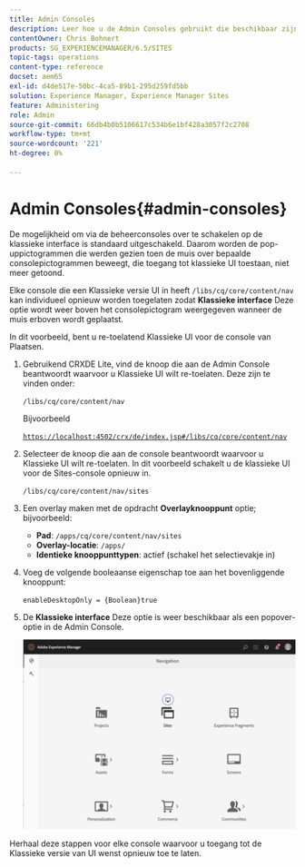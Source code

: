 ```yaml
---
title: Admin Consoles
description: Leer hoe u de Admin Consoles gebruikt die beschikbaar zijn in Adobe Experience Manager.
contentOwner: Chris Bohnert
products: SG_EXPERIENCEMANAGER/6.5/SITES
topic-tags: operations
content-type: reference
docset: aem65
exl-id: d4de517e-50bc-4ca5-89b1-295d259fd5bb
solution: Experience Manager, Experience Manager Sites
feature: Administering
role: Admin
source-git-commit: 66db4b0b5106617c534b6e1bf428a3057f2c2708
workflow-type: tm+mt
source-wordcount: '221'
ht-degree: 0%

---
```



# Admin Consoles{#admin-consoles}

De mogelijkheid om via de beheerconsoles over te schakelen op de klassieke interface is standaard uitgeschakeld. Daarom worden de pop-uppictogrammen die werden gezien toen de muis over bepaalde consolepictogrammen beweegt, die toegang tot klassieke UI toestaan, niet meer getoond.

Elke console die een Klassieke versie UI in heeft `/libs/cq/core/content/nav` kan individueel opnieuw worden toegelaten zodat **Klassieke interface** Deze optie wordt weer boven het consolepictogram weergegeven wanneer de muis erboven wordt geplaatst.

In dit voorbeeld, bent u re-toelatend Klassieke UI voor de console van Plaatsen.

1. Gebruikend CRXDE Lite, vind de knoop die aan de Admin Console beantwoordt waarvoor u Klassieke UI wilt re-toelaten. Deze zijn te vinden onder:

   `/libs/cq/core/content/nav`

   Bijvoorbeeld

   [`https://localhost:4502/crx/de/index.jsp#/libs/cq/core/content/nav`](https://localhost:4502/crx/de/index.jsp#/libs/cq/core/content/nav)

1. Selecteer de knoop die aan de console beantwoordt waarvoor u Klassieke UI wilt re-toelaten. In dit voorbeeld schakelt u de klassieke UI voor de Sites-console opnieuw in.

   `/libs/cq/core/content/nav/sites`

1. Een overlay maken met de opdracht **Overlayknooppunt** optie; bijvoorbeeld:

   * **Pad**: `/apps/cq/core/content/nav/sites`
   * **Overlay-locatie**: `/apps/`
   * **Identieke knooppunttypen**: actief (schakel het selectievakje in)

1. Voeg de volgende booleaanse eigenschap toe aan het bovenliggende knooppunt:

   `enableDesktopOnly = {Boolean}true`

1. De **Klassieke interface** Deze optie is weer beschikbaar als een popover-optie in de Admin Console.

   ![Klassieke UI-popover, optie](assets/syui-01-2019-02-27-15-16-55.png)

Herhaal deze stappen voor elke console waarvoor u toegang tot de Klassieke versie van UI wenst opnieuw toe te laten.
